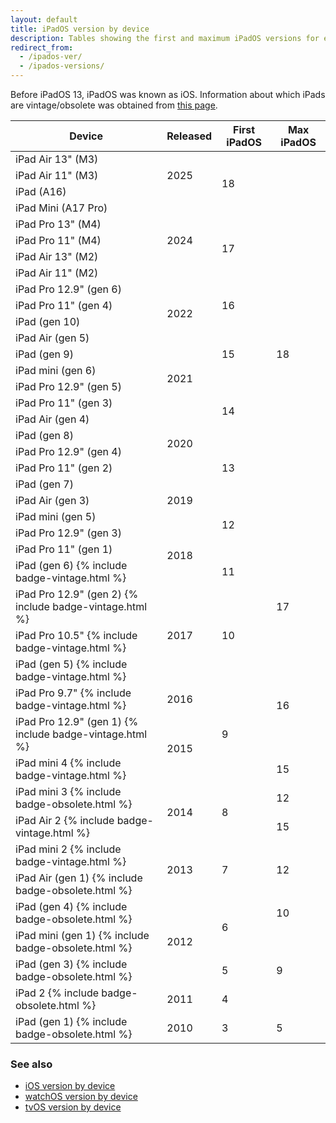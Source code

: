 ```yaml
---
layout: default
title: iPadOS version by device
description: Tables showing the first and maximum iPadOS versions for each iPad.
redirect_from:
  - /ipados-ver/
  - /ipados-versions/
---
```


Before iPadOS 13, iPadOS was known as iOS. Information about which iPads are vintage/obsolete was obtained from <a href="https://support.apple.com/en-us/HT201624">this page</a>.

<div class="table-responsive">
<table class="table table-bordered">
  <thead>
    <tr>
      <th>Device</th>
      <th>Released</th>
      <th>First iPadOS</th>
      <th>Max iPadOS</th>
    </tr>
  </thead>
  <tbody>
    <tr>
      <td>iPad Air 13" (M3)</td>
      <td rowspan="3">2025</td>
      <td rowspan="4">18</td>
      <td rowspan="25" class="current">18 </td>
    </tr>
    <tr>
      <td>iPad Air 11" (M3)</td>
    </tr>
    <tr>
      <td>iPad (A16)</td>
    </tr>
    <tr>
      <td>iPad Mini (A17 Pro)</td>
      <td rowspan="5">2024</td>
    </tr>
    <tr>
      <td>iPad Pro 13" (M4)</td>
      <td rowspan="4">17</td>
    </tr>
    <tr>
      <td>iPad Pro 11" (M4)</td>
    </tr>
    <tr>
      <td>iPad Air 13" (M2)</td>
    </tr>
    <tr>
      <td>iPad Air 11" (M2)</td>
    </tr>
    <tr>
      <td>iPad Pro 12.9" (gen 6)</td>
      <td rowspan="4">2022</td>
      <td rowspan="3">16</td>
    </tr>
    <tr>
      <td>iPad Pro 11" (gen 4)</td>
    </tr>
    <tr>
      <td>iPad (gen 10)</td>
    </tr>
    <tr>
      <td>iPad Air (gen 5)</td>
      <td rowspan="3">15</td>
    </tr>
    <tr>
      <td>iPad (gen 9)</td>
      <td rowspan="4">2021</td>
    </tr>
    <tr>
      <td>iPad mini (gen 6)</td>
    </tr>
    <tr>
      <td>iPad Pro 12.9" (gen 5)</td>
      <td rowspan="4">14</td>
    </tr>
    <tr>
      <td>iPad Pro 11" (gen 3)</td>
    </tr>
    <tr>
      <td>iPad Air (gen 4)</td>
      <td rowspan="4">2020</td>
    </tr>
    <tr>
      <td>iPad (gen 8)</td>
    </tr>
    <tr>
      <td>iPad Pro 12.9" (gen 4)</td>
      <td rowspan="3">13</td>
    </tr>
    <tr>
      <td>iPad Pro 11" (gen 2)</td>
    </tr>
    <tr>
      <td>iPad (gen 7)</td>
      <td rowspan="3">2019</td>
    </tr>
    <tr>
      <td>iPad Air (gen 3)</td>
      <td rowspan="4">12</td>
    </tr>
    <tr>
      <td>iPad mini (gen 5)</td>
    </tr>
    <tr>
      <td>iPad Pro 12.9" (gen 3)</td>
      <td rowspan="3">2018</td>
    </tr>
    <tr>
      <td>iPad Pro 11" (gen 1)</td>
    </tr>
    <tr>
      <td>iPad (gen 6) {% include badge-vintage.html %}</td>
      <td>11</td>
      <td rowspan="3" class="previous">17</td>
    </tr>
    <tr>
      <td>iPad Pro 12.9" (gen 2) {% include badge-vintage.html %}</td>
      <td rowspan="3">2017</td>
      <td rowspan="3">10</td>
    </tr>
    <tr>
      <td>iPad Pro 10.5" {% include badge-vintage.html %}</td>
    </tr>
    <tr>
      <td>iPad (gen 5) {% include badge-vintage.html %}</td>
      <td rowspan="3">16</td>
    </tr>
    <tr>
      <td>iPad Pro 9.7" {% include badge-vintage.html %}</td>
      <td>2016</td>
      <td rowspan="3">9</td>
    </tr>
    <tr>
      <td>iPad Pro 12.9" (gen 1) {% include badge-vintage.html %}</td>
      <td rowspan="2">2015</td>
    </tr>
    <tr>
      <td>iPad mini 4 {% include badge-vintage.html %}</td>
      <td>15</td>
    </tr>
    <tr>
      <td>iPad mini 3 {% include badge-obsolete.html %}</td>
      <td rowspan="2">2014</td>
      <td rowspan="2">8</td>
      <td>12</td>
    </tr>
    <tr>
      <td>iPad Air 2 {% include badge-vintage.html %}</td>
      <td>15</td>
    </tr>
    <tr>
      <td>iPad mini 2 {% include badge-vintage.html %}</td>
      <td rowspan="2">2013</td>
      <td rowspan="2">7</td>
      <td rowspan="2">12</td>
    </tr>
    <tr>
      <td>iPad Air (gen 1) {% include badge-obsolete.html %}</td>
    </tr>
    <tr>
      <td>iPad (gen 4) {% include badge-obsolete.html %}</td>
      <td rowspan="3">2012</td>
      <td rowspan="2">6</td>
      <td>10</td>
    </tr>
    <tr>
      <td>iPad mini (gen 1) {% include badge-obsolete.html %}</td>
      <td rowspan="3">9</td>
    </tr>
    <tr>
      <td>iPad (gen 3) {% include badge-obsolete.html %}</td>
      <td>5</td>
    </tr>
    <tr>
      <td>iPad 2 {% include badge-obsolete.html %}</td>
      <td>2011</td>
      <td>4</td>
    </tr>
    <tr>
      <td>iPad (gen 1) {% include badge-obsolete.html %}</td>
      <td>2010</td>
      <td>3</td>
      <td>5</td>
    </tr>
  </tbody>
</table>
</div>

### See also

* [iOS version by device](/ios)
* [watchOS version by device](/watchos)
* [tvOS version by device](/tvos)

